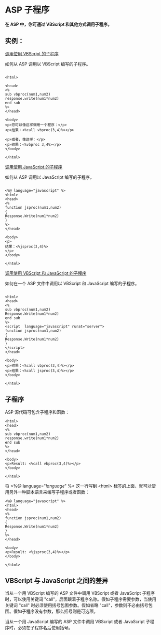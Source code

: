 # ASP 子程序

**在 ASP 中，你可通过 VBScript 和其他方式调用子程序。**

## 实例：

[调用使用 VBScript 的子程序](/tiy/s.asp?f=demo_aspe_vbproc)

如何从 ASP 调用以 VBScript 编写的子程序。

```

<html>

<head>
<%
sub vbproc(num1,num2)
response.write(num1*num2)
end sub
%>
</head>

<body>
<p>您可以像这样调用一个程序：</p>
<p>结果：<%call vbproc(3,4)%></p>

<p>或者，像这样：</p>
<p>结果：<%vbproc 3,4%></p>
</body>

</html>

```

[调用使用 JavaScript 的子程序](/tiy/s.asp?f=demo_aspe_jsproc)

如何从 ASP 调用以 JavaScript 编写的子程序。

```

<%@ language="javascript" %>
<html>
<head>
<%
function jsproc(num1,num2)
{
Response.Write(num1*num2)
}
%>
</head>

<body>
<p>
结果：<%jsproc(3,4)%>
</p>
</body>

</html>

```

[调用使用 VBScript 和 JavaScript 的子程序](/tiy/s.asp?f=demo_aspe_vbproc2)

如何在一个 ASP 文件中调用以 VBScript 和 JavaScript 编写的子程序。

```

<html>
<head>
<%
sub vbproc(num1,num2)
Response.Write(num1*num2)
end sub
%>
<script  language="javascript" runat="server">
function jsproc(num1,num2)
{
Response.Write(num1*num2)
}
</script>
</head>

<body>
<p>结果：<%call vbproc(3,4)%></p>
<p>结果：<%call jsproc(3,4)%></p>
</body>

</html>

```

## 子程序

ASP 源代码可包含子程序和函数：

```
<html>
<head>
<%
sub vbproc(num1,num2)
response.write(num1*num2)
end sub
%>
</head>

<body>
<p>Result: <%call vbproc(3,4)%></p>
</body>

</html>
```

将 &lt;%@ language="_language_" %&gt; 这一行写到 &lt;html&gt; 标签的上面，就可以使用另外一种脚本语言来编写子程序或者函数：

```
<%@ language="javascript" %>
<html>
<head>
<%
function jsproc(num1,num2)
{
Response.Write(num1*num2)
}
%>
</head>

<body>
<p>Result: <%jsproc(3,4)%></p>
</body>

</html>
```

## VBScript 与 JavaScript 之间的差异

当从一个用 VBScript 编写的 ASP 文件中调用 VBScript 或者 JavaScript 子程序时，可以使用关键词 "call"，后面跟着子程序名称。假如子程序需要参数，当使用关键词 "call" 时必须使用括号包围参数。假如省略 "call"，参数则不必由括号包围。假如子程序没有参数，那么括号则是可选项。

当从一个用 JavaScript 编写的 ASP 文件中调用 VBScript 或者 JavaScript 子程序时，必须在子程序名后使用括号。

